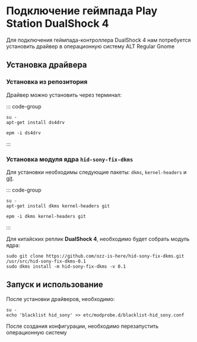 # Подключение геймпада Play Station DualShock 4

Для подключения геймпада-контроллера DualShock 4 нам потребуется установить драйвер в операционную систему ALT Regular Gnome

## Установка драйвера

### Установка из репозитория

Драйвер можно установить через терминал:

::: code-group

```shell[apt-get]
su -
apt-get install ds4drv
```

```shell[epm]
epm -i ds4drv
```

:::

### Установка модуля ядра `hid-sony-fix-dkms`

Для установки необходимы следующие пакеты: `dkms`, `kernel-headers` и [git](/git).

::: code-group

```shell[apt-get]
su -
apt-get install dkms kernel-headers git
```

```shell[epm]
epm -i dkms kernel-headers git
```

:::

Для китайских реплик **DualShock 4**, необходимо будет собрать модуль ядра:

```shell
sudo git clone https://github.com/ozz-is-here/hid-sony-fix-dkms.git /usr/src/hid-sony-fix-dkms-0.1
sudo dkms install -m hid-sony-fix-dkms -v 0.1
```

## Запуск и использование

После установки драйверов, необходимо: 

```shell
su - 
echo 'blacklist hid_sony' >> etc/modprobe.d/blacklist-hid_sony.conf
```

После создания конфигурации, необходимо перезапустить операционную систему
